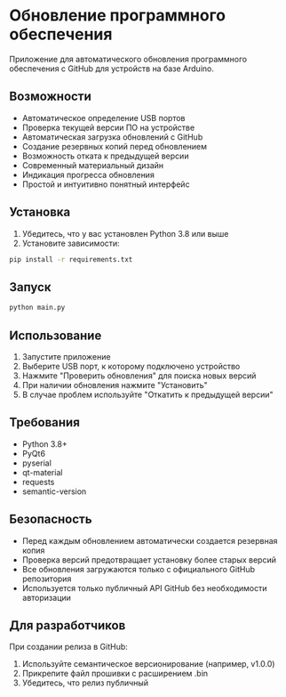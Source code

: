 # Обновление программного обеспечения

Приложение для автоматического обновления программного обеспечения с GitHub для устройств на базе Arduino.

## Возможности

- Автоматическое определение USB портов
- Проверка текущей версии ПО на устройстве
- Автоматическая загрузка обновлений с GitHub
- Создание резервных копий перед обновлением
- Возможность отката к предыдущей версии
- Современный материальный дизайн
- Индикация прогресса обновления
- Простой и интуитивно понятный интерфейс

## Установка

1. Убедитесь, что у вас установлен Python 3.8 или выше
2. Установите зависимости:
```bash
pip install -r requirements.txt
```

## Запуск

```bash
python main.py
```

## Использование

1. Запустите приложение
2. Выберите USB порт, к которому подключено устройство
3. Нажмите "Проверить обновления" для поиска новых версий
4. При наличии обновления нажмите "Установить"
5. В случае проблем используйте "Откатить к предыдущей версии"

## Требования

- Python 3.8+
- PyQt6
- pyserial
- qt-material
- requests
- semantic-version

## Безопасность

- Перед каждым обновлением автоматически создается резервная копия
- Проверка версий предотвращает установку более старых версий
- Все обновления загружаются только с официального GitHub репозитория
- Используется только публичный API GitHub без необходимости авторизации

## Для разработчиков

При создании релиза в GitHub:
1. Используйте семантическое версионирование (например, v1.0.0)
2. Прикрепите файл прошивки с расширением .bin
3. Убедитесь, что релиз публичный 